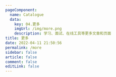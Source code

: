 ```yaml
---
pageComponent: 
  name: Catalogue
  data: 
    key: 04.更多
    imgUrl: /img/more.png
    description: 学习、面试、在线工具等更多文章和页面
title: 更多
date: 2022-04-11 21:50:56
permalink: /more
sidebar: false
article: false
comment: false
editLink: false
---
```

